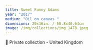 ```yaml
---
title: Sweet Fanny Adams
year: "2017"
medium: "Oil on canvas "
dimensions: 20x16in. / 50.8x40.64cm
image: /img/collections/img_1478.jpeg
---
```

🔴 Private collection - United Kingdom 
